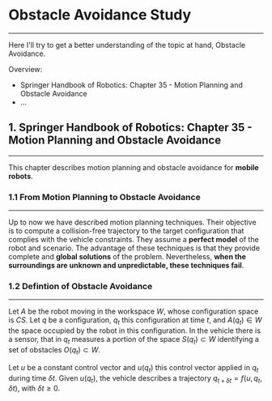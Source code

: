 # Obstacle Avoidance Study
------
Here I'll try to get a better understanding of the topic at hand, Obstacle Avoidance. 

Overview: 
-  Springer Handbook of Robotics: Chapter 35 - Motion Planning and Obstacle Avoidance
-  ...

## 1. Springer Handbook of Robotics: Chapter 35 - Motion Planning and Obstacle Avoidance
------
This chapter describes motion planning and obstacle avoidance for **mobile robots**.

### 1.1 From Motion Planning to Obstacle Avoidance
------
Up to now we have described motion planning techniques. Their objective is to compute a collision-free trajectory to the target configuration that complies with the vehicle constraints. They assume a **perfect model** of the robot and scenario. The advantage of these techniques is that they provide complete and **global solutions** of the problem. Nevertheless, **when the surroundings are unknown and unpredictable, these techniques fail**.

### 1.2 Defintion of Obstacle Avoidance
------
Let $A$ be the robot moving in the workspace $W$, whose configuration space is $CS$. Let $q$ be a configuration, $q_t$ this configuration at time $t$, and $A(q_t) \in W$ the space occupied by the robot in this configuration. In the vehicle there is a sensor, that in $q_t$ measures a portion of the space $S(q_t) \subset W$ identifying a set of obstacles $O(q_t) \subset W$. 

Let $u$ be a constant control vector and $u(q_t)$ this control vector applied in $q_t$ during time $\delta t$. Given $u(q_t)$, the vehicle describes a trajectory $q_{t+ \delta t} = f(u, q_t, \delta t)$, with $\delta t \geq 0$. 
